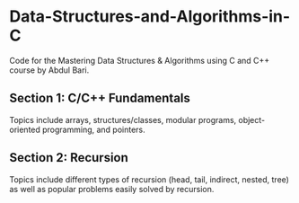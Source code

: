 # Data-Structures-and-Algorithms-in-C
Code for the Mastering Data Structures & Algorithms using C and C++ course by Abdul Bari.
## Section 1: C/C++ Fundamentals
Topics include arrays, structures/classes, modular programs, object-oriented programming, and pointers.
## Section 2: Recursion
Topics include different types of recursion (head, tail, indirect, nested, tree) as well as popular problems easily solved by recursion.
